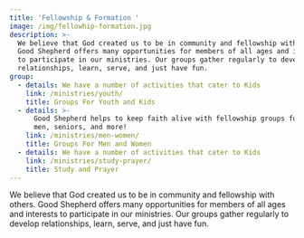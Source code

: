 ```yaml
---
title: 'Fellowship & Formation '
image: /img/fellowhip-formation.jpg
description: >-
  We believe that God created us to be in community and fellowship with others.
  Good Shepherd offers many opportunities for members of all ages and interests
  to participate in our ministries. Our groups gather regularly to develop
  relationships, learn, serve, and just have fun.
group:
  - details: We have a number of activities that cater to Kids
    link: /ministries/youth/
    title: Groups For Youth and Kids
  - details: >-
      Good Shepherd helps to keep faith alive with fellowship groups for women,
      men, seniors, and more!
    link: /ministries/men-women/
    title: Groups For Men and Women
  - details: We have a number of activities that cater to Kids
    link: /ministries/study-prayer/
    title: Study and Prayer
---
```

We believe that God created us to be in community and fellowship with others. Good Shepherd offers many opportunities for members of all ages and interests to participate in our ministries. Our groups gather regularly to develop relationships, learn, serve, and just have fun.
